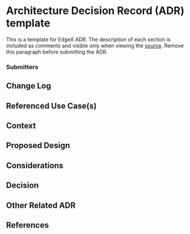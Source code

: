 # Architecture Decision Record (ADR) template <!-- Replace with ADR title -->
This is a template for EdgeX ADR.
The description of each section is included as comments and visible only when viewing the [source](https://raw.githubusercontent.com/edgexfoundry/edgex-docs/main/docs_src/design/adr/template.md).
Remove this paragraph before submitting the ADR.

### Submitters
<!-- List ADR submitters

Format:
- Name (Organization)
-->

## Change Log
<!-- List the changes to the document, incl. state, date, and PR URL.
State is one of: pending, approved, amended, deprecated.
Date is an ISO 8601 (YYYY-MM-DD) string.
PR is the pull request that submitted the change, including information such as the diff, contributors, and reviewers.

E.g.:
- [approved](URL of PR) (2022-04-01)
- [amended](URL of PR) (2022-05-01)
-->

## Referenced Use Case(s)
<!-- List all relevant use case / requirements documents.
ADR requires at least one relevant, approved use case.

Format:
- [UC Name](URL of use case)

If the ADR is not addressing all the requirements of a use case, list the subset as child bullets:
Format:
- [UC Name](URL of use case)
  - [Issue title](URL of issue)
  - [Issue title](URL of issue)
-->

## Context
<!-- Describe:
- the requirements or problem leading to the need for this design, 
- explain how the design is architecturally significant - warranting an ADR (versus simple issue and PR to fix a problem)
- high level design approach (details described in the proposed design below)
-->

## Proposed Design
<!-- Details of the design (without getting into implementation where possible).
Outline:
- services/modules to be impacted (changed)
- new services/modules to be added
- model and DTO impact (changes/additions/removals)
- API impact (changes/additions/removals)
- general configuration impact (establishment of new sections, changes/additions/removals)
- devops impact
-->

## Considerations
<!-- Document alternatives, concerns, ancillary or related issues, questions that arose in debate of the ADR.  Indicate if/how they were resolved or mollified.-->

## Decision
<!-- Document any agreed upon important implementation detail, caveats, future considerations, remaining ADR issue deferred, etc..  Document any part of the requirements not satisfied by the proposed design.-->

## Other Related ADR
<!-- List any relevant ADR - such as a design decision for a sub-component of a feature, a design deprecated as a result of this design, etc.. 

Format:
- [ADR Title](URL) - the relevance
-->

## References
<!-- List additional references -->
